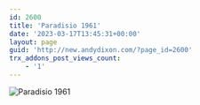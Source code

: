```yaml
---
id: 2600
title: 'Paradisio 1961'
date: '2023-03-17T13:45:31+00:00'
layout: page
guid: 'http://new.andydixon.com/?page_id=2600'
trx_addons_post_views_count:
    - '1'
---
```


![Paradisio 1961](https://i0.wp.com/assets.g8x2.ldn.idrivee2-23.com/posters/Paradisio%201961%2001.jpg?w=1200&ssl=1 "Paradisio 1961")